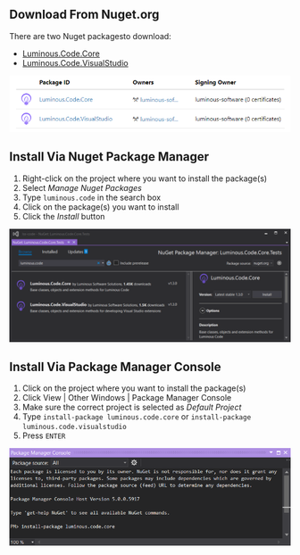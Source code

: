 ## Download From Nuget.org

There are two Nuget packagesto download:

- [Luminous.Code.Core][luminous-code-core-url]
- [Luminous.Code.VisualStudio][luminous-code-visualstudio-url]

[luminous-code-core-url]: https://www.nuget.org/packages/Luminous.Code.Core
[luminous-code-visualstudio-url]: https://www.nuget.org/packages/Luminous.Code.VisualStudio

![Nuget Packages](assets/images/nuget-website.png)

## Install Via Nuget Package  Manager

1. Right-click on the project where you want to install the package(s)
2. Select _Manage Nuget Packages_
2. Type `luminous.code` in the search box
3. Click on the package(s) you want to install
4. Click the _Install_ button

![Nuget Package Manager](assets/images/nuget-package-manager.png)

## Install Via Package Manager Console

1. Click on the project where you want to install the package(s)
2. Click View | Other Windows | Package Manager Console
3. Make sure the correct project is selected as _Default Project_
4. Type `install-package luminous.code.core` or `install-package luminous.code.visualstudio`
5. Press `ENTER`

![Package Manager Console](assets/images/package-manager-console.png)